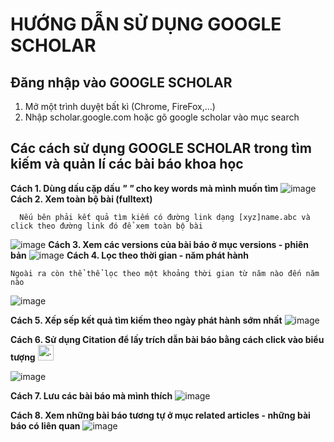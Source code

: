 # HƯỚNG DẪN SỬ DỤNG GOOGLE SCHOLAR
## Đăng nhập vào GOOGLE SCHOLAR
   1. Mở một trình duyệt bất kì (Chrome, FireFox,...)
   2. Nhập scholar.google.com hoặc gõ google scholar vào mục search 
## Các cách sử dụng GOOGLE SCHOLAR trong tìm kiếm và quản lí các bài báo khoa học
   **Cách 1. Dùng dấu cặp dấu _" "_ cho key words mà mình muốn tìm**
   ![image](https://user-images.githubusercontent.com/62539475/111025937-1027ec00-841a-11eb-9a0b-cc4a5b090505.png)
   **Cách 2. Xem toàn bộ bài (fulltext)**
   
      Nếu bên phải kết quả tìm kiếm có đường link dạng [xyz]name.abc và click theo đường link đó để xem toàn bộ bài 
   ![image](https://user-images.githubusercontent.com/62539475/111025998-7b71be00-841a-11eb-85cb-8358da462ec2.png)
   **Cách 3. Xem các versions của bài báo ở mục versions - phiên bản**
   ![image](https://user-images.githubusercontent.com/62539475/111026112-2edab280-841b-11eb-9b28-61c33166d04e.png)
   **Cách 4. Lọc theo thời gian - năm phát hành**
   
    Ngoài ra còn thể thể lọc theo một khoảng thời gian từ năm nào đến năm nào
   ![image](https://user-images.githubusercontent.com/62539475/111026159-7feaa680-841b-11eb-9e26-04e21cc09fd4.png)

   **Cách 5. Xếp sếp kết quả tìm kiếm theo ngày phát hành sớm nhất**
   ![image](https://user-images.githubusercontent.com/62539475/111026317-3d759980-841c-11eb-840b-a6276885be08.png)

   **Cách 6. Sử dụng Citation để lấy trích dẫn bài báo bằng cách click vào biểu tượng** <img src="https://user-images.githubusercontent.com/62539475/111026418-b37a0080-841c-11eb-90c5-41ebbbebd1e0.png" alt="..." width="25" />

   ![image](https://user-images.githubusercontent.com/62539475/111026378-76157300-841c-11eb-9072-d94ad25a703c.png)

   
  **Cách 7. Lưu các bài báo mà mình thích**
   ![image](https://user-images.githubusercontent.com/62539475/111026504-27b4a400-841d-11eb-988f-811e78825aa4.png)

   
   **Cách 8. Xem những bài báo tương tự ở mục related articles - những bài báo có liên quan**
   ![image](https://user-images.githubusercontent.com/62539475/111026570-68acb880-841d-11eb-9211-4ba8f04f535f.png)
